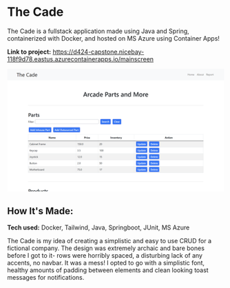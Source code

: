 # The Cade
The Cade is a fullstack application made using Java and Spring, containerized with Docker, and hosted on MS Azure using Container Apps!

**Link to project:** https://d424-capstone.nicebay-118f9d78.eastus.azurecontainerapps.io/mainscreen <br>

![Thumbnail for the The Cade Website.](https://github.com/9AMTech/the-cade/blob/main/thumbnail.png)

## How It's Made:

**Tech used:** Docker, Tailwind, Java, Springboot, JUnit, MS Azure

The Cade is my idea of creating a simplistic and easy to use CRUD for a fictional company. The design was extremely archaic and bare bones before I got to it- rows were horribly spaced, a disturbing lack of any accents, no navbar. It was a mess! I opted to go with a simplistic font, healthy amounts of padding between elements and clean looking toast messages for notifications.
